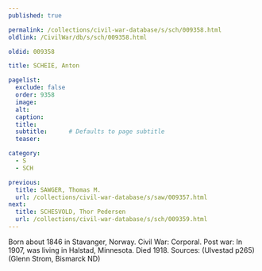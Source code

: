 ```yaml
---
published: true

permalink: /collections/civil-war-database/s/sch/009358.html
oldlink: /CivilWar/db/s/sch/009358.html

oldid: 009358

title: SCHEIE, Anton

pagelist:
  exclude: false
  order: 9358
  image: 
  alt:
  caption:
  title:
  subtitle:      # Defaults to page subtitle
  teaser:

category: 
  - S 
  - SCH

previous:
  title: SAWGER, Thomas M.
  url: /collections/civil-war-database/s/saw/009357.html  
next:
  title: SCHESVOLD, Thor Pedersen
  url: /collections/civil-war-database/s/sch/009359.html   
---
```

Born about 1846 in Stavanger, Norway. Civil War: Corporal. Post war: In 1907, was living in Halstad, Minnesota. Died 1918. Sources: (Ulvestad p265) (Glenn Strom, Bismarck ND)
